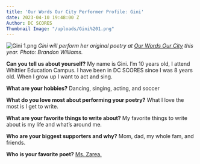 ```yaml
---
title: 'Our Words Our City Performer Profile: Gini'
date: 2023-04-10 19:48:00 Z
Author: DC SCORES
Thumbnail Image: "/uploads/Gini%201.png"
---
```


![Gini 1.png](/uploads/Gini%201.png)
*Gini will perform her original poetry at [Our Words Our City](https://owoc.dcscores.org/) this year. Photo: Brandon Williams.*











**Can you tell us about yourself?**
My name is Gini. I’m 10 years old, I attend Whittier Education Campus. I have been in DC SCORES since I was 8 years old. When I grow up I want to act and sing.

**What are your hobbies?**
Dancing, singing, acting, and soccer

**What do you love most about performing your poetry?**
What I love the most is I get to write.

**What are your favorite things to write about?**
My favorite things to write about is my life and what’s around me. 

**Who are your biggest supporters and why?**
Mom, dad, my whole fam, and friends.

**Who is your favorite poet?**
[Ms. Zarea.](https://www.dcscores.org/blog/2022/11/poetry-is-my-foundation-how-alumna-zarea-boyde-found-her-voice-and-her-power-through-dc-scores)